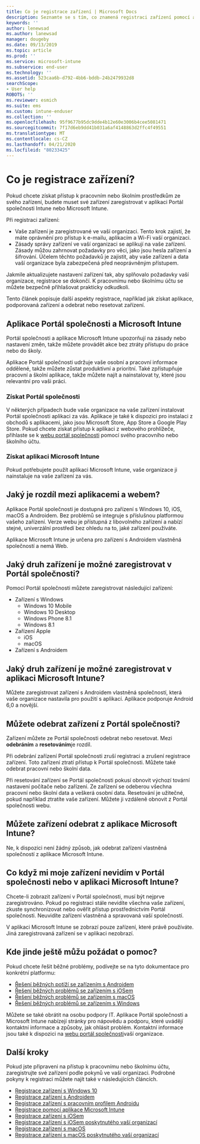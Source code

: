 ```yaml
---
title: Co je registrace zařízení | Microsoft Docs
description: Seznamte se s tím, co znamená registraci zařízení pomocí aplikace Portál společnosti a Microsoft Intune.
keywords: ''
author: lenewsad
ms.author: lanewsad
manager: dougeby
ms.date: 09/13/2019
ms.topic: article
ms.prod: ''
ms.service: microsoft-intune
ms.subservice: end-user
ms.technology: ''
ms.assetid: 523caa6b-d792-4bb6-bddb-24b2479932d8
searchScope:
- User help
ROBOTS: ''
ms.reviewer: esmich
ms.suite: ems
ms.custom: intune-enduser
ms.collection: ''
ms.openlocfilehash: 95f9677b95dc9dde4b12e60e3006b4cee5081471
ms.sourcegitcommit: 7f17d6eb9dd41b031a6af4148863d2ffc4f49551
ms.translationtype: MT
ms.contentlocale: cs-CZ
ms.lasthandoff: 04/21/2020
ms.locfileid: "80233425"
---
```

# <a name="what-is-device-enrollment"></a>Co je registrace zařízení?
Pokud chcete získat přístup k pracovním nebo školním prostředkům ze svého zařízení, budete muset své zařízení zaregistrovat v aplikaci Portál společnosti Intune nebo Microsoft Intune. 

Při registraci zařízení:

* Vaše zařízení je zaregistrované ve vaší organizaci. Tento krok zajistí, že máte oprávnění pro přístup k e-mailu, aplikacím a Wi-Fi vaší organizaci. 
* Zásady správy zařízení ve vaší organizaci se aplikují na vaše zařízení. Zásady můžou zahrnovat požadavky pro věci, jako jsou hesla zařízení a šifrování. Účelem těchto požadavků je zajistit, aby vaše zařízení a data vaší organizace byla zabezpečená před neoprávněným přístupem.

Jakmile aktualizujete nastavení zařízení tak, aby splňovalo požadavky vaší organizace, registrace se dokončí. K pracovnímu nebo školnímu účtu se můžete bezpečně přihlašovat prakticky odkudkoli.  

Tento článek popisuje další aspekty registrace, například jak získat aplikace, podporovaná zařízení a odebrat nebo resetovat zařízení.  

## <a name="company-portal-and-microsoft-intune-app"></a>Aplikace Portál společnosti a Microsoft Intune

Portál společnosti a aplikace Microsoft Intune upozorňují na zásady nebo nastavení změn, takže můžete provádět akce bez ztráty přístupu do práce nebo do školy. 

Aplikace Portál společnosti udržuje vaše osobní a pracovní informace oddělené, takže můžete zůstat produktivní a prioritní. Také zpřístupňuje pracovní a školní aplikace, takže můžete najít a nainstalovat ty, které jsou relevantní pro vaši práci.  

### <a name="get-company-portal"></a>Získat Portál společnosti

V některých případech bude vaše organizace na vaše zařízení instalovat Portál společnosti aplikaci za vás. Aplikace je také k dispozici pro instalaci z obchodů s aplikacemi, jako jsou Microsoft Store, App Store a Google Play Store. Pokud chcete získat přístup k aplikaci z webového prohlížeče, přihlaste se k [webu portál společnosti](https://go.microsoft.com/fwlink/?linkid=2010980) pomocí svého pracovního nebo školního účtu.  

### <a name="get-microsoft-intune-app"></a>Získat aplikaci Microsoft Intune

Pokud potřebujete použít aplikaci Microsoft Intune, vaše organizace ji nainstaluje na vaše zařízení za vás.  

## <a name="whats-the-difference-between-the-apps-and-the-website"></a>Jaký je rozdíl mezi aplikacemi a webem?
Aplikace Portál společnosti je dostupná pro zařízení s Windows 10, iOS, macOS a Androidem. Bez problémů se integruje s příslušnou platformou vašeho zařízení. Verze webu je přístupná z libovolného zařízení a nabízí stejné, univerzální prostředí bez ohledu na to, jaké zařízení používáte. 

Aplikace Microsoft Intune je určena pro zařízení s Androidem vlastněná společností a nemá Web.  

## <a name="what-kind-of-devices-can-you-enroll-with-company-portal"></a>Jaký druh zařízení je možné zaregistrovat v Portál společnosti?
Pomocí Portál společnosti můžete zaregistrovat následující zařízení:  

- Zařízení s Windows
  - Windows 10 Mobile
  - Windows 10 Desktop
  - Windows Phone 8.1
  - Windows 8.1
- Zařízení Apple
    - iOS
    - macOS
- Zařízení s Androidem


## <a name="what-kind-of-devices-can-you-enroll-with-the-microsoft-intune-app"></a>Jaký druh zařízení je možné zaregistrovat v aplikaci Microsoft Intune?  
Můžete zaregistrovat zařízení s Androidem vlastněná společností, která vaše organizace nastavila pro použití s aplikací. Aplikace podporuje Android 6,0 a novější. 

## <a name="can-you-remove-a-device-from-the-company-portal"></a>Můžete odebrat zařízení z Portál společnosti?
Zařízení můžete ze Portál společnosti odebrat nebo resetovat. Mezi **odebráním** a **resetováním**je rozdíl.

Při odebrání zařízení Portál společnosti zruší registraci a zrušení registrace zařízení. Toto zařízení ztratí přístup k Portál společnosti. Můžete také odebrat pracovní nebo školní data. 

Při resetování zařízení se Portál společnosti pokusí obnovit výchozí tovární nastavení počítače nebo zařízení. Ze zařízení se odeberou všechna pracovní nebo školní data a veškerá osobní data. Resetování je užitečné, pokud například ztratíte vaše zařízení. Můžete ji vzdáleně obnovit z Portál společnosti webu.  

## <a name="can-you-remove-a-device-from-the-microsoft-intune-app"></a>Můžete zařízení odebrat z aplikace Microsoft Intune?
Ne, k dispozici není žádný způsob, jak odebrat zařízení vlastněná společností z aplikace Microsoft Intune.  

## <a name="what-if-i-cant-see-my-device-in-the-company-portal-or-microsoft-intune-app"></a>Co když mi moje zařízení nevidím v Portál společnosti nebo v aplikaci Microsoft Intune?
Chcete-li zobrazit zařízení v Portál společnosti, musí být nejprve zaregistrováno. Pokud po registraci stále nevidíte všechna vaše zařízení, zkuste synchronizovat nebo ověřit přístup prostřednictvím Portál společnosti. Neuvidíte zařízení vlastněná a spravovaná vaší společností.

V aplikaci Microsoft Intune se zobrazí pouze zařízení, které právě používáte. Jiná zaregistrovaná zařízení se v aplikaci nezobrazí.  

## <a name="where-else-can-i-go-for-help"></a>Kde jinde ještě můžu požádat o pomoc?  
Pokud chcete řešit běžné problémy, podívejte se na tyto dokumentace pro konkrétní platformu:  

- [Řešení běžných potíží se zařízením s Androidem](check-compliance-on-your-device-android.md)  
- [Řešení běžných problémů se zařízením s iOSem](troubleshoot-your-device-ios.md)
- [Řešení běžných problémů se zařízením s macOS](troubleshoot-your-device-macos.md)
- [Řešení běžných problémů se zařízením s Windows](troubleshoot-your-device-windows.md)

Můžete se také obrátit na osobu podpory IT. Aplikace Portál společnosti a Microsoft Intune nabízejí stránky pro nápovědu a podporu, které uvádějí kontaktní informace a způsoby, jak ohlásit problém. Kontaktní informace jsou také k dispozici na [webu portál společnosti](https://go.microsoft.com/fwlink/?linkid=2010980)vaší organizace.  

## <a name="next-steps"></a>Další kroky  

Pokud jste připraveni na přístup k pracovnímu nebo školnímu účtu, zaregistrujte své zařízení podle pokynů ve vaší organizaci. Podrobné pokyny k registraci můžete najít také v následujících článcích.

* [Registrace zařízení s Windows 10](enroll-windows-10-device.md)
* [Registrace zařízení s Androidem](enroll-device-android-company-portal.md)
* [Registrace zařízení s pracovním profilem Androidu](enroll-device-android-work-profile.md)
* [Registrace pomocí aplikace Microsoft Intune](enroll-device-android-microsoft-intune-app.md)
* [Registrace zařízení s iOSem](enroll-your-device-in-intune-ios.md)
* [Registrace zařízení s iOSem poskytnutého vaší organizací](enroll-your-device-dep-ios.md)
* [Registrace zařízení s macOS](enroll-your-device-in-intune-macos-cp.md)
* [Registrace zařízení s macOS poskytnutého vaší organizací](enroll-company-device-macos.md)
